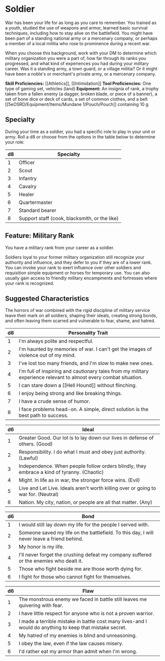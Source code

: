 # Soldier

War has been your life for as long as you care to remember. You trained as a youth, studied the use of weapons and armor, learned basic survival techniques, including how to stay alive on the battlefield. You might have been part of a standing national army or a mercenary company, or perhaps a member of a local militia who rose to prominence during a recent war.

When you choose this background, work with your DM to determine which military organization you were a part of, how far through its ranks you progressed, and what kind of experiences you had during your military career. Was it a standing army, a town guard, or a village militia? Or it might have been a noble's or merchant's private army, or a mercenary company.

**Skill Proficiencies:** [[Athletics]], [[Intimidation]] 
**Tool Proficiencies:** One type of gaming set, vehicles (land)
**Equipment:** An insignia of rank, a trophy taken from a fallen enemy (a dagger, broken blade, or piece of a banner), a set of bone dice or deck of cards, a set of common clothes, and a belt [[5eOSRD/Equipment/Items/Mundane 1/Pouch/Pouch]] containing 10 g

## Specialty

During your time as a soldier, you had a specific role to play in your unit or army. Roll a d8 or choose from the options in the table below to determine your role:

| d8  | Specialty                                     |
| --- | --------------------------------------------- |
| 1   | Officer                                       |
| 2   | Scout                                         |
| 3   | Infantry                                      |
| 4   | Cavalry                                       |
| 5   | Healer                                        |
| 6   | Quartermaster                                 |
| 7   | Standard bearer                               |
| 8   | Support staff (cook, blacksmith, or the like) |

## Feature: Military Rank

You have a military rank from your career as a soldier.

Soldiers loyal to your former military organization still recognize your authority and influence, and they defer to you if they are of a lower rank. You can invoke your rank to exert influence over other soldiers and requisition simple equipment or horses for temporary use. You can also usually gain access to friendly military encampments and fortresses where your rank is recognized.

## Suggested Characteristics

The horrors of war combined with the rigid discipline of military service leave their mark on all soldiers, shaping their ideals, creating strong bonds, and often leaving them scarred and vulnerable to fear, shame, and hatred.

| d8  | Personality Trait                                                                                                 |
| --- | ----------------------------------------------------------------------------------------------------------------- |
| 1   | I'm always polite and respectful.                                                                                 |
| 2   | I'm haunted by memories of war. I can't get the images of violence out of my mind.                                |
| 3   | I've lost too many friends, and l'm slow to make new ones.                                                        |
| 4   | I'm full of inspiring and cautionary tales from my military experience relevant to almost every combat situation. |
| 5   | I can stare down a [[Hell Hound]] without flinching.                                                                  |
| 6   | I enjoy being strong and like breaking things.                                                                    |
| 7   | I have a crude sense of humor.                                                                                    |
| 8   | I face problems head-on. A simple, direct solution is the best path to success.                                   |

| d6  | Ideal                                                                                      |
| --- | ------------------------------------------------------------------------------------------ |
| 1   | Greater Good. Our lot is to lay down our lives in defense of others. (Good)                |
| 2   | Responsibility. I do what I must and obey just authority. (Lawful)                         |
| 3   | Independence. When people follow orders blindly, they embrace a kind of tyranny. (Chaotic) |
| 4   | Might. In life as in war, the stronger force wins. (Evil)                                  |
| 5   | Live and Let Live. Ideals aren't worth killing over or going to war for. (Neutral)         |
| 6   | Nation. My city, nation, or people are all that matter. (Any)                              |

| d6  | Bond                                                                                       |
| --- | ------------------------------------------------------------------------------------------ |
| 1   | I would still lay down my life for the people I served with.                               |
| 2   | Someone saved my life on the battlefield. To this day, I will never leave a friend behind. |
| 3   | My honor is my life.                                                                       |
| 4   | I'll never forget the crushing defeat my company suffered or the enemies who dealt it.     |
| 5   | Those who fight beside me are those worth dying for.                                       |
| 6   | I fight for those who cannot fight for themselves.                                         |

| d6  | Flaw                                                                                                     |
| --- | -------------------------------------------------------------------------------------------------------- |
| 1   | The monstrous enemy we faced in battle still leaves me quivering with fear.                              |
| 2   | I have little respect for anyone who is not a proven warrior.                                            |
| 3   | I made a terrible mistake in battle cost many lives-and I would do anything to keep that mistake secret. |
| 4   | My hatred of my enemies is blind and unreasoning.                                                        |
| 5   | I obey the law, even if the law causes misery.                                                           |
| 6   | I'd rather eat my armor than admit when I'm wrong.                                                       |
